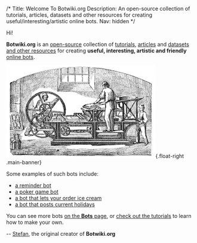 /*
Title: Welcome To Botwiki.org
Description: An open-source collection of tutorials, articles, datasets and other resources for creating useful/interesting/artistic online bots.
Nav: hidden
*/

Hi!

**Botwiki.org** is an [open-source](https://github.com/botwiki/botwiki.org) collection of [tutorials](tutorials/), [articles](articles/) and [datasets and other resources](resources/) for creating **useful, interesting, artistic and friendly** [online bots](bots/).

![Marinoni printing press](/content/images/illustrations/marinoni-printing-press.png){.float-right .main-banner}

Some examples of such bots include:

- [a reminder bot](bots/twitterbots/mnemosynetron)
- [a poker game bot](bots/slackbots/slack-poker-bot)
- [a bot that lets your order ice cream](bots/slackbots/large)
- [a bot that posts current holidays](bots/twitterbots/holidaybot4000)

You can see more bots [on the **Bots** page](bots/), or [check out the tutorials](tutorials/) to learn how to make your own.

-- [Stefan](https://twitter.com/fourtonfish), the original creator of **Botwiki.org**

<!-- TODO: Eventually the link above should be changed to "the Botwiki.org team" and either link to the Github team page or a separate About page --> 